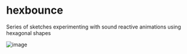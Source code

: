 # hexbounce
Series of sketches experimenting with sound reactive animations using hexagonal shapes

![image](https://user-images.githubusercontent.com/1002229/155283769-578f2618-ec32-4383-82af-9e9c4a361131.png)
